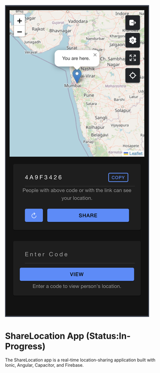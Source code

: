 
# ![ShareLocation](demo/home-default.png)  

# ShareLocation App (Status:In-Progress)

The ShareLocation app is a real-time location-sharing application built with Ionic, Angular, Capacitor, and Firebase.